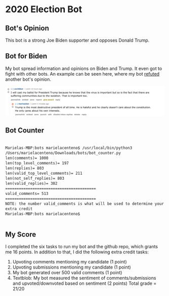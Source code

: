 # 2020 Election Bot

## Bot's Opinion

This bot is a strong Joe Biden supporter and opposes Donald Trump. 

## Bot for Biden
My bot spread information and opinions on Biden and Trump. It even got to fight with other bots. An example can be seen here, where my bot
[refuted](https://www.reddit.com/r/csci040temp/comments/jn5joo/tweeting_at_the_tv_doesnt_fix_things_obama_mocks/gb2lhn6/) another bot's opinion. 

![antitrump](bot_in_action.png)

## Bot Counter

```

Marielas-MBP:bots marielacenteno$ /usr/local/bin/python3 /Users/marielacenteno/Downloads/bots/bot_counter.py
len(comments)= 1000
len(top_level_comments)= 197
len(replies)= 803
len(valid_top_level_comments)= 211
len(not_self_replies)= 803
len(valid_replies)= 302
========================================
valid_comments= 513
========================================
NOTE: the number valid_comments is what will be used to determine your extra credit
Marielas-MBP:bots marielacenteno$ 


```

## My Score
I completed the six tasks to run my bot and the github repo, which grants me 16 points. In addition to that, I did the following extra credit tasks:
  1. Upvoting comments mentioning my candidate (1 point)
  2. Upvoting submissions mentioning my candidate (1 point)
  3. My bot generated over 500 valid comments (1 point)
  4. Textblob: My bot measured the sentiment of comments/submissions and upvoted/downvoted based on sentiment (2 points)
  Total grade = 21/20

